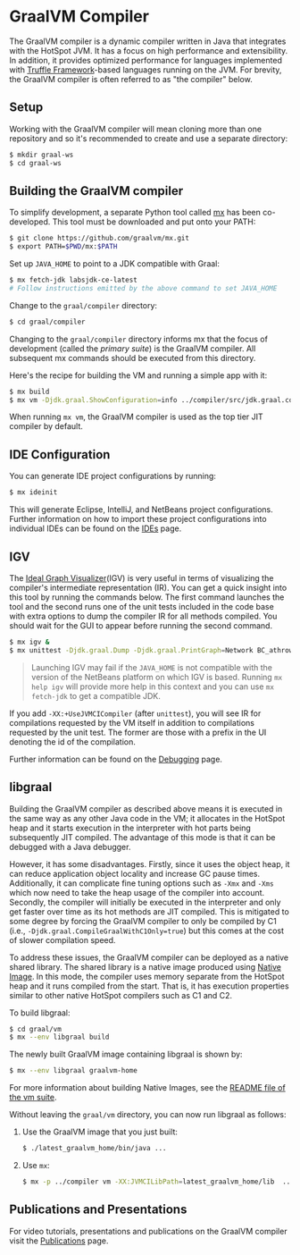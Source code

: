 # GraalVM Compiler

The GraalVM compiler is a dynamic compiler written in Java that integrates with the HotSpot JVM. It has a focus on high performance and extensibility.
In addition, it provides optimized performance for languages implemented with [Truffle Framework](../truffle)-based languages running on the JVM.
For brevity, the GraalVM compiler is often referred to as "the compiler" below.

## Setup

Working with the GraalVM compiler will mean cloning more than one repository and so it's
recommended to create and use a separate directory:

```bash
$ mkdir graal-ws
$ cd graal-ws
```

## Building the GraalVM compiler

To simplify development, a separate Python tool called [mx](https://github.com/graalvm/mx) has been co-developed.
This tool must be downloaded and put onto your PATH:

```bash
$ git clone https://github.com/graalvm/mx.git
$ export PATH=$PWD/mx:$PATH
```

Set up `JAVA_HOME` to point to a JDK compatible with Graal:
```bash
$ mx fetch-jdk labsjdk-ce-latest
# Follow instructions emitted by the above command to set JAVA_HOME
```

Change to the `graal/compiler` directory:
```bash
$ cd graal/compiler
```

Changing to the `graal/compiler` directory informs mx that the focus of development (called the _primary suite_) is the GraalVM compiler.
All subsequent mx commands should be executed from this directory.

Here's the recipe for building the VM and running a simple app with it:

```bash
$ mx build
$ mx vm -Djdk.graal.ShowConfiguration=info ../compiler/src/jdk.graal.compiler.test/src/jdk/graal/compiler/test/CountUppercase.java
```

When running `mx vm`, the GraalVM compiler is used as the top tier JIT compiler by default.

## IDE Configuration

You can generate IDE project configurations by running:

```bash
$ mx ideinit
```

This will generate Eclipse, IntelliJ, and NetBeans project configurations.
Further information on how to import these project configurations into individual IDEs can be found on the [IDEs](docs/IDEs.md) page.

## IGV

The [Ideal Graph Visualizer](https://www.graalvm.org/latest/tools/igv/)(IGV) is very useful in terms of visualizing the compiler's intermediate representation (IR).
You can get a quick insight into this tool by running the commands below.
The first command launches the tool and the second runs one of the unit tests included in the code base with extra options to dump the compiler IR for all methods compiled.
You should wait for the GUI to appear before running the second command.

```bash
$ mx igv &
$ mx unittest -Djdk.graal.Dump -Djdk.graal.PrintGraph=Network BC_athrow0
```

> Launching IGV may fail if the `JAVA_HOME` is not compatible with the version of the NetBeans
> platform on which IGV is based. Running `mx help igv` will provide more help in this context
> and you can use `mx fetch-jdk` to get a compatible JDK.

If you add `-XX:+UseJVMCICompiler` (after `unittest`), you will see IR for compilations requested by the VM itself in addition to compilations requested by the unit test.
The former are those with a prefix in the UI denoting the id of the compilation.

Further information can be found on the [Debugging](docs/Debugging.md) page.

## libgraal

Building the GraalVM compiler as described above means it is executed in the same way as any
other Java code in the VM; it allocates in the HotSpot heap and it starts execution
in the interpreter with hot parts being subsequently JIT compiled.
The advantage of this mode is that it can be debugged with a Java debugger.

However, it has some disadvantages. Firstly, since it uses the object heap, it can
reduce application object locality and increase GC pause times. Additionally, it can
complicate fine tuning options such as `-Xmx` and `-Xms` which now need to take the
heap usage of the compiler into account. Secondly, the compiler will initially be executed
in the interpreter and only get faster over time as its hot methods are JIT
compiled. This is mitigated to some degree by forcing the GraalVM compiler
to only be compiled by C1 (i.e., `-Djdk.graal.CompileGraalWithC1Only=true`) but this comes at the cost
of slower compilation speed.

To address these issues, the GraalVM compiler can be deployed as a native shared library. The shared
library is a native image produced using [Native Image](../substratevm/README.md). In this mode,
the compiler uses memory separate from the HotSpot heap and it runs compiled
from the start. That is, it has execution properties similar to other native HotSpot
compilers such as C1 and C2.

To build libgraal:

```bash
$ cd graal/vm
$ mx --env libgraal build
```
The newly built GraalVM image containing libgraal is shown by:
```bash
$ mx --env libgraal graalvm-home
```

For more information about building Native Images, see the [README file of the vm suite](../vm/README.md).

Without leaving the `graal/vm` directory, you can now run libgraal as follows:

1. Use the GraalVM image that you just built:

    ```bash
    $ ./latest_graalvm_home/bin/java ...
    ```

2. Use `mx`:
    ```bash
    $ mx -p ../compiler vm -XX:JVMCILibPath=latest_graalvm_home/lib  ...
    ```

## Publications and Presentations

For video tutorials, presentations and publications on the GraalVM compiler visit the [Publications](../docs/Publications.md) page.

